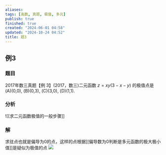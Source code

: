 ```yaml
---
aliases: 
tags: [高数, 真题, 极值, 多元]
publish: true
finished: true
created: "2024-06-01 04:58"
updated: "2024-10-24 04:52"
title: 题3
---
```

## 例3 
### 题目
2017年数三真题【例 3】(2017，数三)二元函数 $z=xy(3-x-y)$ 的极值点是
(A)(0,0),
(B)(0,3),
(C)(3,0),
(D)(1,1).
### 分析
![[求二元函数极值的一般步骤]]
### 解
求驻点也就是偏导为0的点，这样的点根据[[偏导数为0判断是多元函数的极大极小值]]是疑似为极值的点 
![](https://img.hwenyi.tech/202405132041924.webp)
